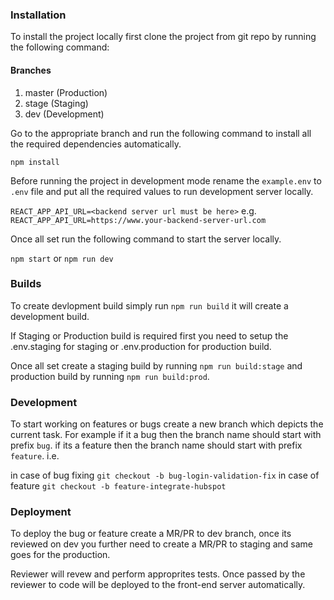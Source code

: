 ### Installation
To install the project locally first clone the project from git repo by running the following command:

#### Branches
1. master (Production)
2. stage (Staging)
3. dev (Development)

Go to the appropriate branch and run the following command to install all the required dependencies automatically.

`npm install`

Before running the project in development mode rename the `example.env` to `.env` file and put all the required values to run development server locally.

`REACT_APP_API_URL=<backend server url must be here>`
e.g.
`REACT_APP_API_URL=https://www.your-backend-server-url.com`

Once all set run the following command to start the server locally.

`npm start` or `npm run dev`

### Builds

To create devlopment build simply run `npm run build` it will create a development build.

If Staging or Production build is required first you need to setup the .env.staging for staging or .env.production for production build.

Once all set create a staging build by running `npm run build:stage` and production build by running `npm run build:prod`.

### Development
To start working on features or bugs create a new branch which depicts the current task. For example if it a bug then the branch name should start with prefix `bug`. if its a feature then the branch name should start with prefix `feature`.
i.e.

in case of bug fixing
`git checkout -b bug-login-validation-fix`
in case of feature
`git checkout -b feature-integrate-hubspot`

### Deployment

To deploy the bug or feature create a MR/PR to dev branch, once its reviewed on dev you further need to create a MR/PR to staging and same goes for the production.

Reviewer will revew and perform approprites tests. Once passed by the reviewer to code will be deployed to the front-end server automatically.